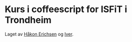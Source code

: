 Kurs i coffeescript for ISFiT i Trondheim
===================================================

Laget av [Håkon Erichsen](https://github.com/haeric) og [Iver](https://github.com/iverds).

